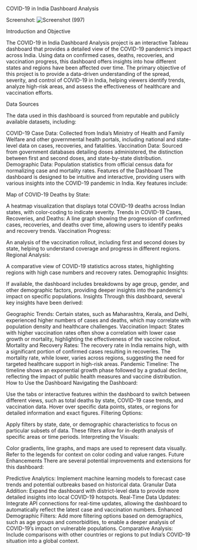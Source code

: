 COVID-19 in India Dashboard Analysis

Screenshot: 
![Screenshot (997)](https://github.com/user-attachments/assets/354f7985-27d6-41d2-bf01-7f0e536154f6)


Introduction and Objective

The COVID-19 in India Dashboard Analysis project is an interactive Tableau dashboard that provides a detailed view of the COVID-19 pandemic’s impact across India. Using data on confirmed cases, deaths, recoveries, and vaccination progress, this dashboard offers insights into how different states and regions have been affected over time. The primary objective of this project is to provide a data-driven understanding of the spread, severity, and control of COVID-19 in India, helping viewers identify trends, analyze high-risk areas, and assess the effectiveness of healthcare and vaccination efforts.

Data Sources

The data used in this dashboard is sourced from reputable and publicly available datasets, including:

COVID-19 Case Data:
Collected from India’s Ministry of Health and Family Welfare and other governmental health portals, including national and state-level data on cases, recoveries, and fatalities.
Vaccination Data: Sourced from government databases detailing doses administered, the distinction between first and second doses, and state-by-state distribution.
Demographic Data: Population statistics from official census data for normalizing case and mortality rates.
Features of the Dashboard
The dashboard is designed to be intuitive and interactive, providing users with various insights into the COVID-19 pandemic in India. Key features include:

Map of COVID-19 Deaths by State:

A heatmap visualization that displays total COVID-19 deaths across Indian states, with color-coding to indicate severity.
Trends in COVID-19 Cases, Recoveries, and Deaths:
A line graph showing the progression of confirmed cases, recoveries, and deaths over time, allowing users to identify peaks and recovery trends.
Vaccination Progress:

An analysis of the vaccination rollout, including first and second doses by state, helping to understand coverage and progress in different regions.
Regional Analysis:

A comparative view of COVID-19 statistics across states, highlighting regions with high case numbers and recovery rates.
Demographic Insights:

If available, the dashboard includes breakdowns by age group, gender, and other demographic factors, providing deeper insights into the pandemic's impact on specific populations.
Insights
Through this dashboard, several key insights have been derived:

Geographic Trends:
Certain states, such as Maharashtra, Kerala, and Delhi, experienced higher numbers of cases and deaths, which may correlate with population density and healthcare challenges.
Vaccination Impact: States with higher vaccination rates often show a correlation with lower case growth or mortality, highlighting the effectiveness of the vaccine rollout.
Mortality and Recovery Rates: The recovery rate in India remains high, with a significant portion of confirmed cases resulting in recoveries. The mortality rate, while lower, varies across regions, suggesting the need for targeted healthcare support in high-risk areas.
Pandemic Timeline: 
The timeline shows an exponential growth phase followed by a gradual decline, reflecting the impact of public health measures and vaccine distribution.
How to Use the Dashboard
Navigating the Dashboard:


Use the tabs or interactive features within the dashboard to switch between different views, such as total deaths by state, COVID-19 case trends, and vaccination data.
Hover over specific data points, states, or regions for detailed information and exact figures.
Filtering Options:

Apply filters by state, date, or demographic characteristics to focus on particular subsets of data. These filters allow for in-depth analysis of specific areas or time periods.
Interpreting the Visuals:


Color gradients, line graphs, and maps are used to represent data visually. Refer to the legends for context on color coding and value ranges.
Future Enhancements
There are several potential improvements and extensions for this dashboard:

Predictive Analytics: 
Implement machine learning models to forecast case trends and potential outbreaks based on historical data.
Granular Data Addition:
Expand the dashboard with district-level data to provide more detailed insights into local COVID-19 hotspots.
Real-Time Data Updates: 
Integrate API connections for real-time updates, allowing the dashboard to automatically reflect the latest case and vaccination numbers.
Enhanced Demographic Filters: 
Add more filtering options based on demographics, such as age groups and comorbidities, to enable a deeper analysis of COVID-19’s impact on vulnerable populations.
Comparative Analysis:
Include comparisons with other countries or regions to put India’s COVID-19 situation into a global context.
